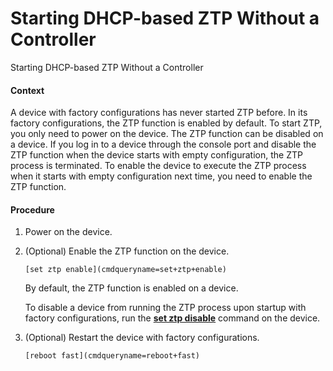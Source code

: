 Starting DHCP-based ZTP Without a Controller
============================================

Starting DHCP-based ZTP Without a Controller

#### Context

A device with factory configurations has never started ZTP before. In its factory configurations, the ZTP function is enabled by default. To start ZTP, you only need to power on the device. The ZTP function can be disabled on a device. If you log in to a device through the console port and disable the ZTP function when the device starts with empty configuration, the ZTP process is terminated. To enable the device to execute the ZTP process when it starts with empty configuration next time, you need to enable the ZTP function.


#### Procedure

1. Power on the device.
2. (Optional) Enable the ZTP function on the device.
   
   
   ```
   [set ztp enable](cmdqueryname=set+ztp+enable)
   ```
   
   By default, the ZTP function is enabled on a device.
   
   To disable a device from running the ZTP process upon startup with factory configurations, run the [**set ztp disable**](cmdqueryname=set+ztp+disable) command on the device.
3. (Optional) Restart the device with factory configurations.
   
   
   ```
   [reboot fast](cmdqueryname=reboot+fast)
   ```